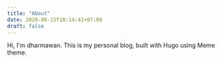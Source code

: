 ```yaml
---
title: "About"
date: 2020-08-15T10:14:41+07:00
draft: false
---
```


Hi, I'm dharmawan. This is my personal blog, built with Hugo using Meme theme.